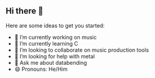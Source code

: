 ## Hi there 👋

Here are some ideas to get you started:

- 🔭 I’m currently working on music
- 🌱 I’m currently learning C
- 👯 I’m looking to collaborate on music production tools
- 🤔 I’m looking for help with metal 
- 💬 Ask me about databending
- 😄 Pronouns: He/Him
